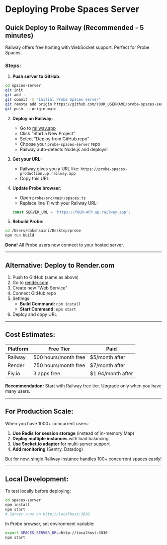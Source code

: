 # Deploying Probe Spaces Server

## Quick Deploy to Railway (Recommended - 5 minutes)

Railway offers free hosting with WebSocket support. Perfect for Probe Spaces.

### Steps:

1. **Push server to GitHub:**
```bash
cd spaces-server
git init
git add .
git commit -m "Initial Probe Spaces server"
git remote add origin https://github.com/YOUR_USERNAME/probe-spaces-server.git
git push -u origin main
```

2. **Deploy on Railway:**
   - Go to [railway.app](https://railway.app)
   - Click "Start a New Project"
   - Select "Deploy from GitHub repo"
   - Choose your `probe-spaces-server` repo
   - Railway auto-detects Node.js and deploys!

3. **Get your URL:**
   - Railway gives you a URL like: `https://probe-spaces-production.up.railway.app`
   - Copy this URL

4. **Update Probe browser:**
   - Open `probe/src/main/spaces.ts`
   - Replace line 11 with your Railway URL:
   ```typescript
   const SERVER_URL = 'https://YOUR-APP.up.railway.app';
   ```

5. **Rebuild Probe:**
```bash
cd /Users/dakshsaini/Desktop/probe
npm run build
```

**Done!** All Probe users now connect to your hosted server.

---

## Alternative: Deploy to Render.com

1. Push to GitHub (same as above)
2. Go to [render.com](https://render.com)
3. Create new "Web Service"
4. Connect GitHub repo
5. Settings:
   - **Build Command:** `npm install`
   - **Start Command:** `npm start`
6. Deploy and copy URL

---

## Cost Estimates:

| Platform | Free Tier | Paid |
|----------|-----------|------|
| Railway | 500 hours/month free | $5/month after |
| Render | 750 hours/month free | $7/month after |
| Fly.io | 3 apps free | $1.94/month after |

**Recommendation:** Start with Railway free tier. Upgrade only when you have many users.

---

## For Production Scale:

When you have 1000+ concurrent users:

1. **Use Redis for session storage** (instead of in-memory Map)
2. **Deploy multiple instances** with load balancing
3. **Use Socket.io adapter** for multi-server support
4. **Add monitoring** (Sentry, Datadog)

But for now, single Railway instance handles 100+ concurrent spaces easily!

---

## Local Development:

To test locally before deploying:

```bash
cd spaces-server
npm install
npm start
# Server runs on http://localhost:3030
```

In Probe browser, set environment variable:
```bash
export SPACES_SERVER_URL=http://localhost:3030
npm start
```
